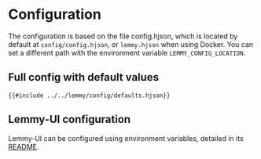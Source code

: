 # Configuration

The configuration is based on the file config.hjson, which is located by default at `config/config.hjson`, or `lemmy.hjson` when using Docker. You can set a different path with the environment variable `LEMMY_CONFIG_LOCATION`.

## Full config with default values

```hjson
{{#include ../../lemmy/config/defaults.hjson}}
```

## Lemmy-UI configuration

Lemmy-UI can be configured using environment variables, detailed in its [README](https://github.com/LemmyNet/lemmy-ui#readme).
